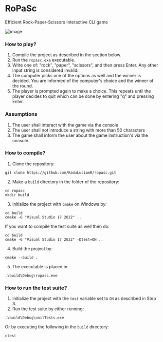 # RoPaSc
Efficient Rock-Paper-Scissors Interactive CLI game

![image](https://github.com/user-attachments/assets/c12f86e1-7560-494c-a8a6-9aafc22cf623)


### How to play?
1. Compile the project as described in the section below.
2. Run the `ropasc.exe` executable.
3. Write one of: "rock", "paper", "scissors", and then press Enter. Any other input string is considered invalid.
4. The computer picks one of the options as well and the winner is decided. You are informed of the computer's choice and the winner of the round.
5. The player is prompted again to make a choice. This repeats until the player decides to quit which can be done by entering "q" and pressing Enter.

### Assumptions
1. The user shall interact with the game via the console
2. The user shall not introduce a string with more than 50 characters
3. The game shall inform the user about the game instruction's via the console.

### How to compile?
1. Clone the repository:
```
git clone https://github.com/RaduLucianR/ropasc.git
```
2. Make a `build` directory in the folder of the repository:
```
cd ropasc
mkdir build
```
3. Initialize the project with `cmake` on Windows by:
```
cd build
cmake -G "Visual Studio 17 2022" ..
```
   If you want to compile the test suite as well then do:
```
cd build
cmake -G "Visual Studio 17 2022" -Dtest=ON ..
```
4. Build the project by:
```
cmake --build .
```
5. The executable is placed in:
```
.\build\Debug\ropasc.exe
```

### How to run the test suite?
1. Initialize the project with the `test` variable set to `ON` as described in Step 3.
2. Run the test suite by either running:
```
.\build\Debug\unitTests.exe
```
   Or by executing the following in the `build` directory:
```
ctest
```
